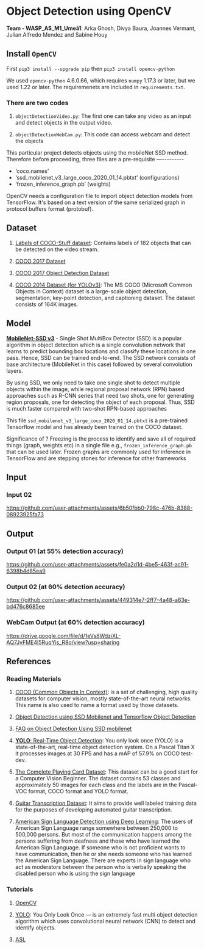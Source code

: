 # Object Detection using OpenCV

**Team - WASP_AS_M1_Umeå1**: Arka Ghosh, Divya Baura, Joannes Vermant, Julian Alfredo Mendez and Sabine Houy

## Install `OpenCV`

First `pip3 install --upgrade pip` then `pip3 install opencv-python`

We used `opencv-python` 4.6.0.66, which requires `numpy` 1.17.3 or later, but we used 1.22 or later.
The requiremenets are included in `requirements.txt`.

### There are two codes

1. `objectDetectionVideo.py`: The first one can take any video as an input and detect objects in the output video.

2. `objectDetectionWebCam.py`: This code can access webcam and detect the objects

This particular project detects objects using the mobileNet SSD method. Therefore before proceeding, three files are a pre-requisite —---------

- ‘coco.names’
- ‘ssd_mobilenet_v3_large_coco_2020_01_14.pbtxt’ (configurations)
- ‘frozen_inference_graph.pb’ (weights)

OpenCV needs a configuration file to import object detection models from TensorFlow. It's based on a text version of the same serialized graph in protocol buffers format (protobuf).

## Dataset

1. [Labels of COCO-Stuff dataset](https://github.com/nightrome/cocostuff/blob/master/labels.md): Contains labels of 182 objects that can be detected on the video stream.

2. [COCO 2017 Dataset](https://www.kaggle.com/datasets/awsaf49/coco-2017-dataset)
3. [COCO 2017 Object Detection Dataset](https://www.kaggle.com/datasets/moeinshariatnia/coco-2017-object-detection-dataset)
4. [COCO 2014 Dataset (for YOLOv3)](https://www.kaggle.com/datasets/jeffaudi/coco-2014-dataset-for-yolov3): The MS COCO (Microsoft Common Objects in Context) dataset is a large-scale object detection, segmentation, key-point detection, and captioning dataset. The dataset consists of 164K images.

## Model

[**MobileNet-SSD v3**](https://github.com/opencv/opencv/wiki/TensorFlow-Object-Detection-API) - Single Shot MultiBox Detector (SSD) is a popular algorithm in object detection which is a single convolution network that learns to predict bounding box locations and classify these locations in one pass. Hence, SSD can be trained end-to-end. The SSD network consists of base architecture (MobileNet in this case) followed by several convolution layers.

By using SSD, we only need to take one single shot to detect multiple objects within the image, while regional proposal network (RPN) based approaches such as R-CNN series that need two shots, one for generating region proposals, one for detecting the object of each proposal. Thus, SSD is much faster compared with two-shot RPN-based approaches

This file `ssd_mobilenet_v3_large_coco_2020_01_14.pbtxt` is a pre-trained Tensorflow model and has already been trained on the COCO dataset.

Significance of ?
Freezing is the process to identify and save all of required things (graph, weights etc) in a single file e.g., `frozen_inference_graph.pb` that can be used later. Frozen graphs are commonly used for inference in TensorFlow and are stepping stones for inference for other frameworks

## Input

### Input 02
https://github.com/user-attachments/assets/6b50fbb0-798c-476b-8388-08923925fa73

## Output

### Output 01 (at 55% detection accuracy)

https://github.com/user-attachments/assets/fe0a2d1d-4be5-463f-ac91-6398b4d85ea9

### Output 02 (at 60% detection accuracy)

https://github.com/user-attachments/assets/449314e7-2ff7-4a48-a63e-bd476c8685ee

### WebCam Output (at 60% detection accuracy)

https://drive.google.com/file/d/1eVs8WdziXL-AQ7JvFME4I5RuqYis_R8o/view?usp=sharing

## References

### Reading Materials

1. [COCO (Common Objects In Context)](https://cocodataset.org/#home): is a set of challenging, high quality datasets for computer vision, mostly state-of-the-art neural networks. This name is also used to name a format used by those datasets.

2. [Object Detection using SSD Mobilenet and Tensorflow Object Detection](https://medium.com/@techmayank2000/object-detection-using-ssd-mobilenetv2-using-tensorflow-api-can-detect-any-single-class-from-31a31bbd0691)

3. [FAQ on Object Detection Using SSD mobilenet](https://madhumitamenon.medium.com/faq-on-object-detection-using-ssd-mobilenet-b8bf31924601)

4. [**YOLO**: Real-Time Object Detection](https://pjreddie.com/darknet/yolo/): You only look once (YOLO) is a state-of-the-art, real-time object detection system. On a Pascal Titan X it processes images at 30 FPS and has a mAP of 57.9% on COCO test-dev.
5. [The Complete Playing Card Dataset](https://www.kaggle.com/datasets/jaypradipshah/the-complete-playing-card-dataset): This dataset can be a good start for a Computer Vision Beginner. The dataset contains 53 classes and approximately 50 images for each class and the labels are in the Pascal-VOC format, COCO format and YOLO format.
6. [Guitar Transcription Dataset](https://www.kaggle.com/datasets/jacksonlightfoot/guitar-transcription-dataset): It aims to provide well labeled training data for the purposes of developing automated guitar transcription.
7. [American Sign Language Detection using Deep Learning](https://debuggercafe.com/american-sign-language-detection-using-deep-learning/): The users of American Sign Language range somewhere between 250,000 to 500,000 persons. But most of the communication happens among the persons suffering from deafness and those who have learned the American Sign Language. If someone who is not proficient wants to have communication, then he or she needs someone who has learned the American Sign Language. There are experts in sign language who act as moderators between the person who is verbally speaking the disabled person who is using the sign language

### Tutorials

1. [OpenCV](https://github.com/murtazahassan/OpenCV-Python-Tutorials-and-Projects)

2. [YOLO](https://opencv-tutorial.readthedocs.io/en/latest/yolo/yolo.html#yolo-object-detection): You Only Look Once — is an extremely fast multi object detection algorithm which uses convolutional neural network (CNN) to detect and identify objects.
3. [ASL](https://github.com/abdullahmujahidali/American-Sign-Language/blob/master/scrip.py)

